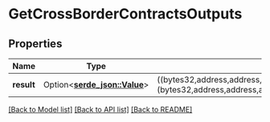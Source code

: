 # GetCrossBorderContractsOutputs

## Properties

Name | Type | Description | Notes
------------ | ------------- | ------------- | -------------
**result** | Option<[**serde_json::Value**](.md)> | ((bytes32,address,address,address,uint256,bytes32,uint256,bool,bool,bytes32,bytes32),(bytes32,address,address,address,uint256,bytes32,uint256,bool,bool,bytes32,bytes32)) | [optional]

[[Back to Model list]](../README.md#documentation-for-models) [[Back to API list]](../README.md#documentation-for-api-endpoints) [[Back to README]](../README.md)


